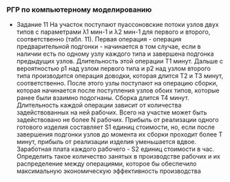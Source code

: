 ### РГР по компьютерному моделированию ###

* Задание 11 
На участок поступают пуассоновские потоки узлов двух типов с параметрами λ1 мин-1 и λ2 мин-1 для первого и второго, соответственно (табл. 11).
Первая операция - операция предварительной подгонки - начинается в том случае, если в наличии есть по одному узлу каждого типа и завершена подгонка предыдущих узлов. Длительность этой операции Т1 минут. Дальше с вероятностью p1 над узлом первого типа и р2 над узлом второго типа производится операция доводки, которая длится Т2 и Т3 минут, соответственно. После этого узлы поступают на операцию сборки, которая начинается после поступления узлов обоих типов, которые ранее были взаимно подогнаны. Сборка длится Т4 минут.
Длительность каждой операции зависит от количества задействованных на ней рабочих. Всего на участке может быть задействовано не более N рабочих. 
Прибыль от реализации одного готового изделия составляет S1 единиц стоимости, но, если после завершения подгонки узлов до момента их сборки проходит более T минут, прибыль от реализации изделия уменьшается вдвое. Заработная плата каждого рабочего - S2 единиц стоимости в час.
Определить такое количество занятых в производстве рабочих и их распределение между операциями, которое бы обеспечило максимальную экономическую эффективность производства